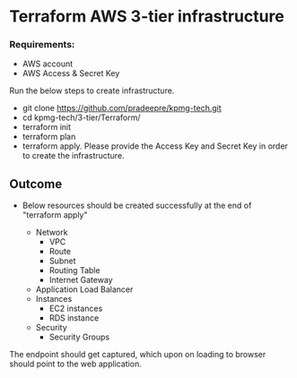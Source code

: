 # Terraform AWS 3-tier infrastructure

### Requirements:

* AWS account
* AWS Access & Secret Key

Run the below steps to create infrastructure.

* git clone https://github.com/pradeepre/kpmg-tech.git
* cd kpmg-tech/3-tier/Terraform/
* terraform init
* terraform plan
* terraform apply. Please provide the Access Key and Secret Key in order to create the infrastructure.


## Outcome

* Below resources should be created successfully at the end of "terraform apply"

  * Network
    * VPC
    * Route
    * Subnet
    * Routing Table
    * Internet Gateway
  * Application Load Balancer
  * Instances
    * EC2 instances
    * RDS instance
  * Security
    * Security Groups

The endpoint should get captured, which upon on loading to browser should point to the web application.
